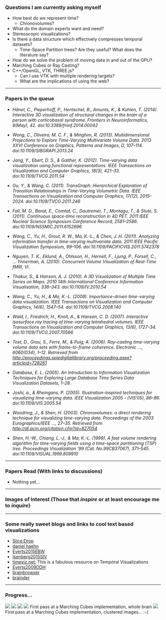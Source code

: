 ### Questions I am currently asking myself
* How best do we represent time?
  - Chronovolumes?
* What do the domain experts want and need?
* Stereoscopic visualizations?
* Is there a data structure which effectively compresses temporal datasets?
  - Time-Space Partition trees? Are they useful? What does the literature say?
* How do we solve the problem of moving data in and out of the GPU?
* Marching Cubes or Ray Casting?
* C++/OpenGL, VTK, THREE.js?
  - Can I use VTK with multiple rendering targets?
  - What are the implications of using the web?

---
### Papers in the queue

* *Hänel, C., Pieperhoff, P., Hentschel, B., Amunts, K., & Kuhlen, T. (2014). Interactive 3D visualization of structural changes in the brain of a person with corticobasal syndrome. Frontiers in Neuroinformatics, 8(May), 42. doi:10.3389/fninf.2014.00042*

* *Wong, C., Oliveira, M. C. F., & Minghim, R. (2013). Multidimensional Projections to Explore Time-Varying Multivariate Volume Data. 2013 XXVI Conference on Graphics, Patterns and Images, D, 107–114. doi:10.1109/SIBGRAPI.2013.24*

* *Jang, Y., Ebert, D. S., & Gaither, K. (2012). Time-varying data visualization using functional representations. IEEE Transactions on Visualization and Computer Graphics, 18(3), 421–33. doi:10.1109/TVCG.2011.54*

* *Gu, Y., & Wang, C. (2011). TransGraph: Hierarchical Exploration of Transition Relationships in Time-Varying Volumetric Data. IEEE Transactions on Visualization and Computer Graphics, 17(12), 2015–2024. doi:10.1109/TVCG.2011.246*

* *Fall, M. D., Barat, E., Comtat, C., Dautremer, T., Montagu, T., & Stute, S. (2011). Continuous space-time reconstruction in 4D PET. 2011 IEEE Nuclear Science Symposium Conference Record, 2581–2586. doi:10.1109/NSSMIC.2011.6152696*

* *Wang, C., Yu, H., Grout, R. W., Ma, K.-L., & Chen, J. H. (2011). Analyzing information transfer in time-varying multivariate data. 2011 IEEE Pacific Visualization Symposium, 99–106. doi:10.1109/PACIFICVIS.2011.5742378*

* *Nguyen, T. K., Eklund, A., Ohlsson, H., Hernell, F., Ljung, P., Forsell, C., … Ynnerman, A. (2010). Concurrent Volume Visualization of Real-Time fMRI, Vi.*

* *Thakur, S., & Hanson, A. J. (2010). A 3D Visualization of Multiple Time Series on Maps. 2010 14th International Conference Information Visualisation, 336–343. doi:10.1109/IV.2010.54*

* *Wang, C., Yu, H., & Ma, K.-L. (2008). Importance-driven time-varying data visualization. IEEE Transactions on Visualization and Computer Graphics, 14(6), 1547–54. doi:10.1109/TVCG.2008.140*

* *Wald, I., Friedrich, H., Knoll, A., & Hansen, C. D. (2007). Interactive isosurface ray tracing of time-varying tetrahedral volumes. IEEE Transactions on Visualization and Computer Graphics, 13(6), 1727–34. doi:10.1109/TVCG.2007.70566*

* *Tost, D., Grau, S., Ferre, M., & Puig, A. (2006). Ray-casting time-varying volume data sets with frame-to-frame coherence. Electronic …, 6060(034), 1–12. Retrieved from http://proceedings.spiedigitallibrary.org/proceeding.aspx?articleid=728261*

* *Database, E. L. (2005). An Introduction to Information Visualization Techniques for Exploring Large Database Time Series Data Visualization Datasets, 1–28.*

* *Joshi, a., & Rheingans, P. (2005). Illustration-inspired techniques for visualizing time-varying data. IEEE Visualization 2005 - (VIS’05), 86–86. doi:10.1109/VIS.2005.54*

* *Woodring, J., & Shen, H. (2003). Chronovolumes: a direct rendering technique for visualizing time-varying data. Proceedings of the 2003 Eurographics/IEEE …, 27–35. Retrieved from http://dl.acm.org/citation.cfm?id=827054*

* *Shen, H.-W., Chiang, L.-J., & Ma, K.-L. (1999). A fast volume rendering algorithm for time-varying fields using a time-space partitioning (TSP) tree. Proceedings Visualization ’99 (Cat. No.99CB37067), 371–545. doi:10.1109/VISUAL.1999.809910*

---
### Papers Read (With links to discussions)
* Nothing yet...

---
### Images of Interest (Those that _inspire_ or at least encourage me to _inquire_)

---
### Some really sweet blogs and links to cool text based visualizations
* [Slice:Drop](https://github.com/slicedrop/slicedrop.github.com)
* [daniel haehn](http://danielhaehn.com/)
* [Everts2015EBW](http://tobias.isenberg.cc/VideosAndDemos/Everts2015EBW)
* [Isenberg2015SIV](http://tobias.isenberg.cc/VideosAndDemos/Isenberg2015SIV)
* [timeviz.net:](http://timeviz.net/) This is a fabulous resource on Temporal Visualizations
* [Everts2009DDH](http://tobias.isenberg.cc/VideosAndDemos/Everts2009DDH)
* [brainbrowser](https://brainbrowser.cbrain.mcgill.ca/)
* [brainder](http://brainder.org)

---
### Progress...
![](Progress/01.png)
![](Progress/02.png)
![](Progress/03.png)
![](Progress/04.png)
First pass at a Marching Cubes implementation, whole brain
![](Progress/05.png)
First pass at a Marching Cubes implementation, clustered images... :-(


